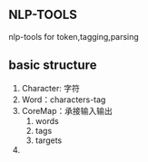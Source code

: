 
NLP-TOOLS
---
nlp-tools for token,tagging,parsing

basic structure
---
1. Character: 字符 
2. Word：characters-tag
3. CoreMap：承接输入输出
    1. words
    2. tags
    3. targets
4. 
